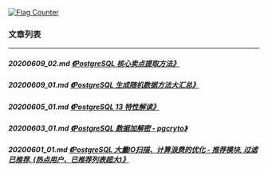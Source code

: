 <a rel="nofollow" href="http://info.flagcounter.com/h9V1"  ><img src="http://s03.flagcounter.com/count/h9V1/bg_FFFFFF/txt_000000/border_CCCCCC/columns_2/maxflags_12/viewers_0/labels_0/pageviews_0/flags_0/"  alt="Flag Counter"  border="0"  ></a>  
  
### 文章列表  
----  
##### 20200609_02.md   [《PostgreSQL 核心卖点提取方法》](20200609_02.md)  
##### 20200609_01.md   [《PostgreSQL 生成随机数据方法大汇总》](20200609_01.md)  
##### 20200605_01.md   [《PostgreSQL 13 特性解读》](20200605_01.md)  
##### 20200603_01.md   [《PostgreSQL 数据加解密 - pgcryto》](20200603_01.md)  
##### 20200601_01.md   [《PostgreSQL 大量IO扫描、计算浪费的优化 - 推荐模块, 过滤已推荐. (热点用户、已推荐列表超大)》](20200601_01.md)  
